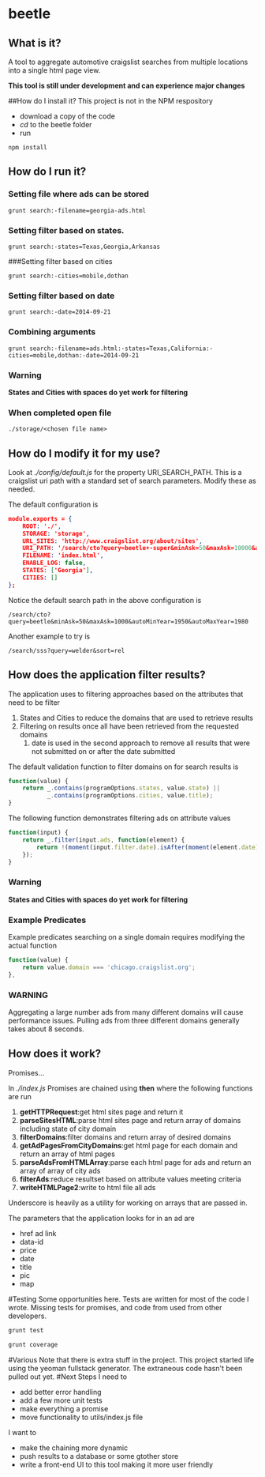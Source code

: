 beetle
======
## What is it?
A tool to aggregate automotive craigslist searches from multiple locations into a single html page view.

**This tool is still under development and can experience major changes**

##How do I install it?
This project is not in the NPM respository
* download a copy of the code
* *cd* to the beetle folder
* run 
```
npm install
```
## How do I run it?
### Setting file where ads can be stored
```
grunt search:-filename=georgia-ads.html
```

### Setting filter based on states.
```
grunt search:-states=Texas,Georgia,Arkansas
```

###Setting filter based on cities
```
grunt search:-cities=mobile,dothan
```

### Setting filter based on date
```
grunt search:-date=2014-09-21
```

### Combining arguments
```
grunt search:-filename=ads.html:-states=Texas,California:-cities=mobile,dothan:-date=2014-09-21
```

### Warning
**States and Cities with spaces do yet work for filtering**

### When completed open file
```
./storage/<chosen file name>
```

## How do I modify it for my use?
Look at *./config/default.js* for the property URI_SEARCH_PATH.  This is a craigslist uri path with a standard set of search parameters.  Modify these as needed.

The default configuration is
```json
module.exports = {
    ROOT: './',
    STORAGE: 'storage',
    URL_SITES: 'http://www.craigslist.org/about/sites',
    URI_PATH: '/search/cto?query=beetle+-super&minAsk=50&maxAsk=10000&autoMinYear=1955&autoMaxYear=1975',
    FILENAME: 'index.html',
    ENABLE_LOG: false,
    STATES: ['Georgia'],
    CITIES: []
};
```

Notice the default search path in the above configuration is
```
/search/cto?query=beetle&minAsk=50&maxAsk=1000&autoMinYear=1950&autoMaxYear=1980
```

Another example to try is
```
/search/sss?query=welder&sort=rel
```

## How does the application filter results?
The application uses to filtering approaches based on the attributes that need to be filter
1. States and Cities to reduce the domains that are used to retrieve results
2. Filtering on results once all have been retrieved from the requested domains
    1. date is used in the second approach to remove all results that were not submitted on or after the date submitted 

The default validation function to filter domains on for search results is
```js
function(value) {
    return _.contains(programOptions.states, value.state) || 
           _.contains(programOptions.cities, value.title);
}
```

The following function demonstrates filtering ads on attribute values
```js
function(input) {
    return _.filter(input.ads, function(element) {
        return !(moment(input.filter.date).isAfter(moment(element.date)));
    });
}
```

### Warning
**States and Cities with spaces do yet work for filtering**

### Example Predicates
Example predicates searching on a single domain requires modifying the actual function
```js
function(value) {
    return value.domain === 'chicago.craigslist.org';
},
```
### WARNING
Aggregating a large number ads from many different domains will cause performance issues.  Pulling ads from three different domains generally takes about 8 seconds.

## How does it work?
Promises...

In *./index.js* Promises are chained using **then** where the following functions are run

1. **getHTTPRequest**:get html sites page and return it
2. **parseSitesHTML**:parse html sites page and return array of domains including state of city domain
3. **filterDomains**:filter domains and return array of desired domains
4. **getAdPagesFromCityDomains**:get html page for each domain and return an array of html pages
5. **parseAdsFromHTMLArray**:parse each html page for ads and return an array of array of city ads
6. **filterAds**:reduce resultset based on attribute values meeting criteria
7. **writeHTMLPage2**:write to html file all ads

Underscore is heavily as a utility for working on arrays that are passed in.

The parameters that the application looks for in an ad are
* href ad link
* data-id
* price
* date
* title
* pic
* map

#Testing
Some opportunities here.  Tests are written for most of the code I wrote.  Missing tests for promises, and code from used from other developers.
```js
grunt test

grunt coverage
```

#Various
Note that there is extra stuff in the project.  This project started life using the yeoman fullstack generator.  The extraneous code hasn't been pulled out yet.
#Next Steps
I need to 
* add better error handling
* add a few more unit tests
* make everything a promise
* move functionality to utils/index.js file

I want to
* make the chaining more dynamic
* push results to a database or some gtother store
* write a front-end UI to this tool making it more user friendly
